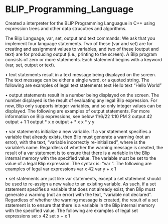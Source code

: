 # BLIP_Programming_Language
Created a interpreter for the BLIP Programming Languague in C++ using expression trees and other data strucutres and algorithms.


The Blip Language, var, set, output and text commands: We ask that you implement
four language statements. Two of these (var and set) are for creating and assignment
values to variables, and two of these (output and text) are for producing output (i.e.,
printing to the screen). A Blip program consists of zero or more statements.
Each statement begins with a keyword (var, set, output or text).

• text statements result in a text message being displayed on the screen. The text
message can be either a single word, or a quoted string. The following are
examples of legal text statements
text Hello
text “Hello World”

• output statements result in a number being displayed on the screen. The number
displayed is the result of evaluating any legal Blip expression. For now, Blip only
supports integer variables, and so only integer values can be displayed. The
following are examples of output statements. For more information on Blip
expressions, see below
11/6/22 1:10 PM 2
output 42
output + 1 1
output * x x
output + * x x * y y

• var statements initialize a new variable. If a var statement specifies a variable that
already exists, then Blip must generate a warning (not an error), with the text,
“variable <varName> incorrectly re-initialized”, where <VarName> is the
variable’s name. Regardless of whether the warning message is created, the result
of a var statement is to ensure that there is a variable in the Blip internal memory
with the specified value. The variable must be set to the value of a legal Blip
expression. The syntax is: “var <varName> <expr>”. The following are examples
of legal var expressions
var x 42
var y + x 1

• set statements are just like var statements, except a set statement should be used to
re-assign a new value to an existing variable. As such, if a set statement specifies
a variable that does not already exist, then Blip must generate a warning (not an
error) with the text, “variable <varName> not declared”. Regardless of whether
the warning message is created, the result of a set statement is to ensure that there
is a variable in the Blip internal memory with the specified value. The following
are examples of legal set expressions
set x 42
set x + x 1
